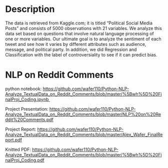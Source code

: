 # Description

The data is retrieved from Kaggle.com; it is titled “Political Social Media Posts” and consists of 5000 observations with 21 variables. We analyze this data set based on questions that involve natural language processing of one or more variables. Our ultimate goal is to analyze the sentiment of each tweet and see how it varies by different attributes such as audience, message, and political party. In addition, we did Regression and Classification with the label of controversiality to see if it can predict bias. 

# NLP on Reddit Comments

python notebook: https://github.com/wafer110/Python-NLP-Analyze_TextualData_on_Reddit_Comments/blob/master/%5Bwh%5D%20FinalProj_Coding.ipynb       
     
Project Presentation: https://github.com/wafer110/Python-NLP-Analyze_TextualData_on_Reddit_Comments/blob/master/NLP%20on%20Reddit%20Comments.pdf   
  
Project Report: https://github.com/wafer110/Python-NLP-Analyze_TextualData_on_Reddit_Comments/blob/master/Alex_Wafer_FinalReport.pdf   
     
Knitted PDF: https://github.com/wafer110/Python-NLP-Analyze_TextualData_on_Reddit_Comments/blob/master/%5Bwh%5D%20FinalProj_Coding.pdf   
